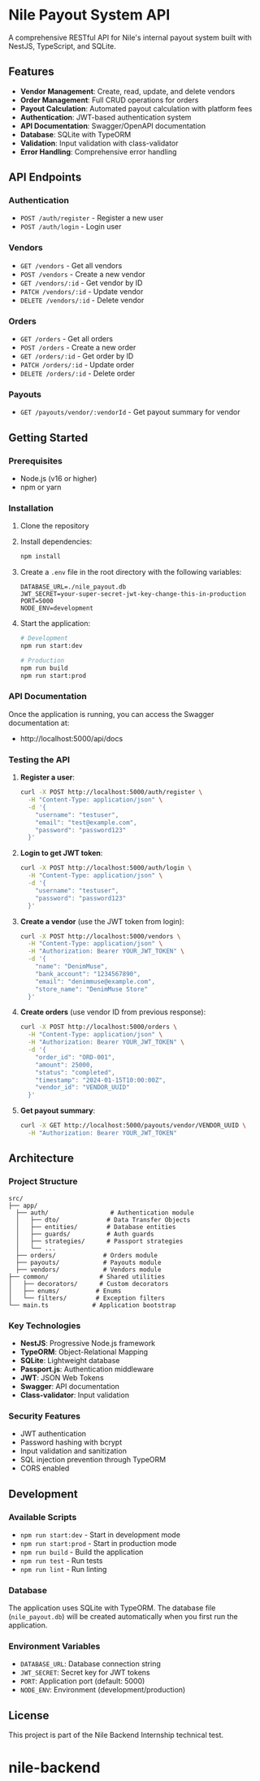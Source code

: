 # Nile Payout System API

A comprehensive RESTful API for Nile's internal payout system built with NestJS, TypeScript, and SQLite.

## Features

- **Vendor Management**: Create, read, update, and delete vendors
- **Order Management**: Full CRUD operations for orders
- **Payout Calculation**: Automated payout calculation with platform fees
- **Authentication**: JWT-based authentication system
- **API Documentation**: Swagger/OpenAPI documentation
- **Database**: SQLite with TypeORM
- **Validation**: Input validation with class-validator
- **Error Handling**: Comprehensive error handling

## API Endpoints

### Authentication
- `POST /auth/register` - Register a new user
- `POST /auth/login` - Login user

### Vendors
- `GET /vendors` - Get all vendors
- `POST /vendors` - Create a new vendor
- `GET /vendors/:id` - Get vendor by ID
- `PATCH /vendors/:id` - Update vendor
- `DELETE /vendors/:id` - Delete vendor

### Orders
- `GET /orders` - Get all orders
- `POST /orders` - Create a new order
- `GET /orders/:id` - Get order by ID
- `PATCH /orders/:id` - Update order
- `DELETE /orders/:id` - Delete order

### Payouts
- `GET /payouts/vendor/:vendorId` - Get payout summary for vendor

## Getting Started

### Prerequisites
- Node.js (v16 or higher)
- npm or yarn

### Installation

1. Clone the repository
2. Install dependencies:
   ```bash
   npm install
   ```

3. Create a `.env` file in the root directory with the following variables:
   ```
   DATABASE_URL=./nile_payout.db
   JWT_SECRET=your-super-secret-jwt-key-change-this-in-production
   PORT=5000
   NODE_ENV=development
   ```

4. Start the application:
   ```bash
   # Development
   npm run start:dev

   # Production
   npm run build
   npm run start:prod
   ```

### API Documentation

Once the application is running, you can access the Swagger documentation at:
- http://localhost:5000/api/docs

### Testing the API

1. **Register a user**:
   ```bash
   curl -X POST http://localhost:5000/auth/register \
     -H "Content-Type: application/json" \
     -d '{
       "username": "testuser",
       "email": "test@example.com",
       "password": "password123"
     }'
   ```

2. **Login to get JWT token**:
   ```bash
   curl -X POST http://localhost:5000/auth/login \
     -H "Content-Type: application/json" \
     -d '{
       "username": "testuser",
       "password": "password123"
     }'
   ```

3. **Create a vendor** (use the JWT token from login):
   ```bash
   curl -X POST http://localhost:5000/vendors \
     -H "Content-Type: application/json" \
     -H "Authorization: Bearer YOUR_JWT_TOKEN" \
     -d '{
       "name": "DenimMuse",
       "bank_account": "1234567890",
       "email": "denimmuse@example.com",
       "store_name": "DenimMuse Store"
     }'
   ```

4. **Create orders** (use vendor ID from previous response):
   ```bash
   curl -X POST http://localhost:5000/orders \
     -H "Content-Type: application/json" \
     -H "Authorization: Bearer YOUR_JWT_TOKEN" \
     -d '{
       "order_id": "ORD-001",
       "amount": 25000,
       "status": "completed",
       "timestamp": "2024-01-15T10:00:00Z",
       "vendor_id": "VENDOR_UUID"
     }'
   ```

5. **Get payout summary**:
   ```bash
   curl -X GET http://localhost:5000/payouts/vendor/VENDOR_UUID \
     -H "Authorization: Bearer YOUR_JWT_TOKEN"
   ```

## Architecture

### Project Structure
```
src/
├── app/
  ├── auth/                 # Authentication module
  │   ├── dto/             # Data Transfer Objects
  │   ├── entities/        # Database entities
  │   ├── guards/          # Auth guards
  │   ├── strategies/      # Passport strategies
  │   └── ...
  ├── orders/             # Orders module
  ├── payouts/            # Payouts module
  ├── vendors/            # Vendors module
├── common/              # Shared utilities
│   ├── decorators/      # Custom decorators
│   ├── enums/          # Enums
│   └── filters/        # Exception filters
└── main.ts            # Application bootstrap
```

### Key Technologies
- **NestJS**: Progressive Node.js framework
- **TypeORM**: Object-Relational Mapping
- **SQLite**: Lightweight database
- **Passport.js**: Authentication middleware
- **JWT**: JSON Web Tokens
- **Swagger**: API documentation
- **Class-validator**: Input validation

### Security Features
- JWT authentication
- Password hashing with bcrypt
- Input validation and sanitization
- SQL injection prevention through TypeORM
- CORS enabled

## Development

### Available Scripts
- `npm run start:dev` - Start in development mode
- `npm run start:prod` - Start in production mode
- `npm run build` - Build the application
- `npm run test` - Run tests
- `npm run lint` - Run linting

### Database
The application uses SQLite with TypeORM. The database file (`nile_payout.db`) will be created automatically when you first run the application.

### Environment Variables
- `DATABASE_URL`: Database connection string
- `JWT_SECRET`: Secret key for JWT tokens
- `PORT`: Application port (default: 5000)
- `NODE_ENV`: Environment (development/production)

## License

This project is part of the Nile Backend Internship technical test.
# nile-backend
